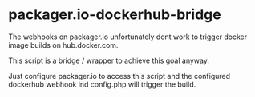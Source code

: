 # packager.io-dockerhub-bridge

The webhooks on packager.io unfortunately dont work to trigger docker image builds on hub.docker.com.

This script is a bridge / wrapper to achieve this goal anyway.

Just configure packager.io to access this script and the configured dockerhub webhook ind config.php will trigger the build.
